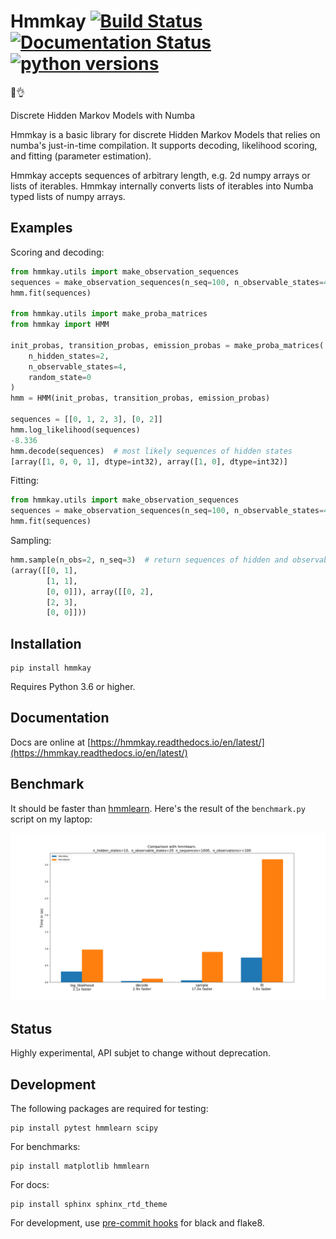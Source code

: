 # Hmmkay [![Build Status](https://travis-ci.org/NicolasHug/hmmkay.svg?branch=master)](https://travis-ci.org/NicolasHug/hmmkay) [![Documentation Status](https://readthedocs.org/projects/hmmkay/badge/?version=latest)](https://hmmkay.readthedocs.io/en/latest/?badge=latest) [![python versions](https://img.shields.io/badge/python-3.6+-blue.svg)](https://github.com/NicolasHug/hmmkay)

🤔👌

Discrete Hidden Markov Models with Numba


Hmmkay is a basic library for discrete Hidden Markov Models that relies on
numba's just-in-time compilation. It supports decoding, likelihood scoring,
and fitting (parameter estimation).

Hmmkay accepts sequences of arbitrary length, e.g. 2d numpy arrays or lists
of iterables. Hmmkay internally converts lists of iterables into Numba typed
lists of numpy arrays.

## Examples

Scoring and decoding:

```py
from hmmkay.utils import make_observation_sequences
sequences = make_observation_sequences(n_seq=100, n_observable_states=4, random_state=0)
hmm.fit(sequences)

from hmmkay.utils import make_proba_matrices
from hmmkay import HMM

init_probas, transition_probas, emission_probas = make_proba_matrices(
    n_hidden_states=2,
    n_observable_states=4,
    random_state=0
)
hmm = HMM(init_probas, transition_probas, emission_probas)

sequences = [[0, 1, 2, 3], [0, 2]]
hmm.log_likelihood(sequences)
-8.336
hmm.decode(sequences)  # most likely sequences of hidden states
[array([1, 0, 0, 1], dtype=int32), array([1, 0], dtype=int32)]
```

Fitting:

```py
from hmmkay.utils import make_observation_sequences
sequences = make_observation_sequences(n_seq=100, n_observable_states=4, random_state=0)
hmm.fit(sequences)
```

Sampling:

```py
hmm.sample(n_obs=2, n_seq=3)  # return sequences of hidden and observable states
(array([[0, 1],
        [1, 1],
        [0, 0]]), array([[0, 2],
        [2, 3],
        [0, 0]]))
```



## Installation

    pip install hmmkay

Requires Python 3.6 or higher.

## Documentation

Docs are online at
[https://hmmkay.readthedocs.io/en/latest/](https://hmmkay.readthedocs.io/en/latest/)

## Benchmark

It should be faster than [hmmlearn](https://hmmlearn.readthedocs.io/en/latest/). Here's the result of the `benchmark.py` script on my laptop:

[![bench](bench_results.png)](https://github.com/NicolasHug/hmmkay) 

## Status

Highly experimental, API subjet to change without deprecation.

## Development

The following packages are required for testing:

    pip install pytest hmmlearn scipy

For benchmarks:

    pip install matplotlib hmmlearn

For docs:

    pip install sphinx sphinx_rtd_theme


For development, use [pre-commit
hooks](https://ljvmiranda921.github.io/notebook/2018/06/21/precommits-using-black-and-flake8/)
for black and flake8.
